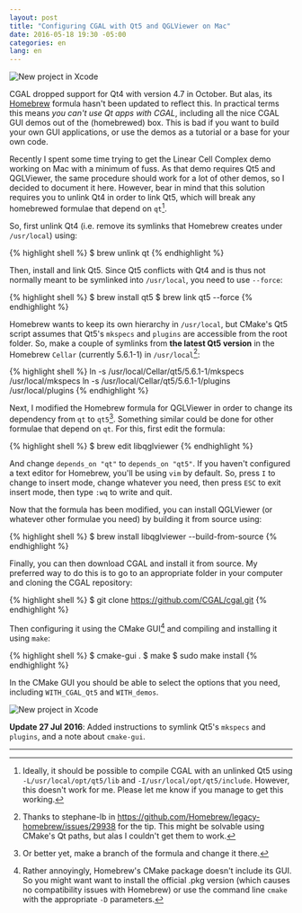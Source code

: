 ```yaml
---
layout: post
title: "Configuring CGAL with Qt5 and QGLViewer on Mac"
date: 2016-05-18 19:30 -05:00
categories: en
lang: en
---
```


<img src="{{ site.baseurl }}/img/blog/lcc-demo.png" class="img-fluid center-block" alt="New project in Xcode">

CGAL dropped support for Qt4 with version 4.7 in October. But alas, its [Homebrew](http://brew.sh) formula hasn't been updated to reflect this. In practical terms this means *you can't use Qt apps with CGAL*, including all the nice CGAL GUI demos out of the (homebrewed) box. This is bad if you want to build your own GUI applications, or use the demos as a tutorial or a base for your own code.

Recently I spent some time trying to get the Linear Cell Complex demo working on Mac with a minimum of fuss. As that demo requires Qt5 and QGLViewer, the same procedure should work for a lot of other demos, so I decided to document it here. However, bear in mind that this solution requires you to unlink Qt4 in order to link Qt5, which will break any homebrewed formulae that depend on `qt`[^1].

So, first unlink Qt4 (i.e. remove its symlinks that Homebrew creates under `/usr/local`) using:

{% highlight shell %}
$ brew unlink qt
{% endhighlight %}

Then, install and link Qt5. Since Qt5 conflicts with Qt4 and is thus not normally meant to be symlinked into `/usr/local`, you need to use `--force`:

{% highlight shell %}
$ brew install qt5
$ brew link qt5 --force
{% endhighlight %}

Homebrew wants to keep its own hierarchy in `/usr/local`, but CMake's Qt5 script assumes that Qt5's `mkspecs` and `plugins` are accessible from the root folder. So, make a couple of symlinks from **the latest Qt5 version** in the Homebrew `Cellar` (currently 5.6.1-1) in `/usr/local`[^2]:

{% highlight shell %}
ln -s /usr/local/Cellar/qt5/5.6.1-1/mkspecs /usr/local/mkspecs
ln -s /usr/local/Cellar/qt5/5.6.1-1/plugins /usr/local/plugins
{% endhighlight %}

Next, I modified the Homebrew formula for QGLViewer in order to change its dependency from `qt` to `qt5`[^3]. Something similar could be done for other formulae that depend on `qt`. For this, first edit the formula:

{% highlight shell %}
$ brew edit libqglviewer
{% endhighlight %}

And change `depends_on "qt"` to `depends_on "qt5"`. If you haven't configured a text editor for Homebrew, you'll be using `vim` by default. So, press `I` to change to insert mode, change whatever you need, then press `ESC` to exit insert mode, then type `:wq` to write and quit.

Now that the formula has been modified, you can install QGLViewer (or whatever other formulae you need) by building it from source using:

{% highlight shell %}
$ brew install libqglviewer --build-from-source
{% endhighlight %}

Finally, you can then download CGAL and install it from source. My preferred way to do this is to go to an appropriate folder in your computer and cloning the CGAL repository:

{% highlight shell %}
$ git clone https://github.com/CGAL/cgal.git
{% endhighlight %}

Then configuring it using the CMake GUI[^4] and compiling and installing it using `make`:

{% highlight shell %}
$ cmake-gui .
$ make
$ sudo make install
{% endhighlight %}

In the CMake GUI you should be able to select the options that you need, including `WITH_CGAL_Qt5` and `WITH_demos`.

<img src="{{ site.baseurl }}/img/blog/cmake.png" class="img-fluid center-block" alt="New project in Xcode">

**Update 27 Jul 2016**: Added instructions to symlink Qt5's `mkspecs` and `plugins`, and a note about `cmake-gui`.

---

[^1]: Ideally, it should be possible to compile CGAL with an unlinked Qt5 using `-L/usr/local/opt/qt5/lib` and `-I/usr/local/opt/qt5/include`. However, this doesn't work for me. Please let me know if you manage to get this working.
[^2]: Thanks to stephane-lb in <https://github.com/Homebrew/legacy-homebrew/issues/29938> for the tip. This might be solvable using CMake's Qt paths, but alas I couldn't get them to work.
[^3]: Or better yet, make a branch of the formula and change it there.
[^4]: Rather annoyingly, Homebrew's CMake package doesn't include its GUI. So you might want want to install the official .pkg version (which causes no compatibility issues with Homebrew) or use the command line `cmake` with the appropriate `-D` parameters.